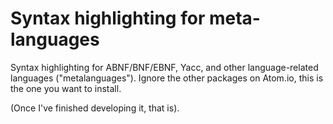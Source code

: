 Syntax highlighting for meta-languages
======================================

Syntax highlighting for ABNF/BNF/EBNF, Yacc, and other language-related
languages ("metalanguages"). Ignore the other packages on Atom.io, this
is the one you want to install.

(Once I've finished developing it, that is).
